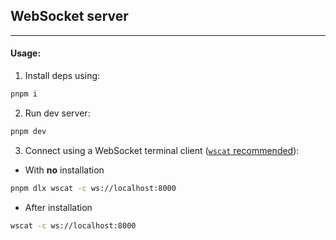 ## WebSocket server

---

#### Usage:

1. Install deps using:

```sh
pnpm i
```

2. Run dev server:

```sh
pnpm dev
```

3. Connect using a WebSocket terminal client ([`wscat` recommended](https://github.com/websockets/wscat)):

- With **no** installation

```sh
pnpm dlx wscat -c ws://localhost:8000
```

- After installation

```sh
wscat -c ws://localhost:8000
```
